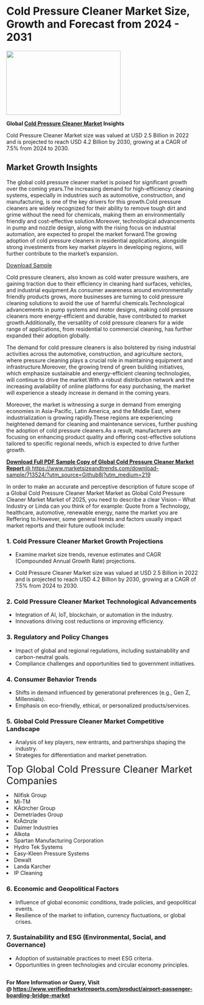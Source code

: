 <H1>Cold Pressure Cleaner Market Size, Growth and Forecast from 2024 - 2031</H1><img class="aligncenter size-medium wp-image-584254" src="https://thirdeyenews.in/wp-content/uploads/2024/09/Global-Market-Research-300x168.jpeg" alt="" width="300" height="168" /><p><strong>Global&nbsp;<a href="https://www.marketsizeandtrends.com/download-sample/713524/?utm_source=Github8j?utm_medium=219">Cold Pressure Cleaner Market</a> Insights</strong></p><p>Cold Pressure Cleaner Market size was valued at USD 2.5 Billion in 2022 and is projected to reach USD 4.2 Billion by 2030, growing at a CAGR of 7.5% from 2024 to 2030.</p><p><h2>Market Growth Insights</h2> <p>The global cold pressure cleaner market is poised for significant growth over the coming years.The increasing demand for high-efficiency cleaning systems, especially in industries such as automotive, construction, and manufacturing, is one of the key drivers for this growth.Cold pressure cleaners are widely recognized for their ability to remove tough dirt and grime without the need for chemicals, making them an environmentally friendly and cost-effective solution.Moreover, technological advancements in pump and nozzle design, along with the rising focus on industrial automation, are expected to propel the market forward.The growing adoption of cold pressure cleaners in residential applications, alongside strong investments from key market players in developing regions, will further contribute to the market’s expansion.</p> <p><a href="download-sample-link" target="_blank">Download Sample</a></p> <p>Cold pressure cleaners, also known as cold water pressure washers, are gaining traction due to their efficiency in cleaning hard surfaces, vehicles, and industrial equipment.As consumer awareness around environmentally friendly products grows, more businesses are turning to cold pressure cleaning solutions to avoid the use of harmful chemicals.Technological advancements in pump systems and motor designs, making cold pressure cleaners more energy-efficient and durable, have contributed to market growth.Additionally, the versatility of cold pressure cleaners for a wide range of applications, from residential to commercial cleaning, has further expanded their adoption globally.</p> <p>The demand for cold pressure cleaners is also bolstered by rising industrial activities across the automotive, construction, and agriculture sectors, where pressure cleaning plays a crucial role in maintaining equipment and infrastructure.Moreover, the growing trend of green building initiatives, which emphasize sustainable and energy-efficient cleaning technologies, will continue to drive the market.With a robust distribution network and the increasing availability of online platforms for easy purchasing, the market will experience a steady increase in demand in the coming years.</p> <p>Moreover, the market is witnessing a surge in demand from emerging economies in Asia-Pacific, Latin America, and the Middle East, where industrialization is growing rapidly.These regions are experiencing heightened demand for cleaning and maintenance services, further pushing the adoption of cold pressure cleaners.As a result, manufacturers are focusing on enhancing product quality and offering cost-effective solutions tailored to specific regional needs, which is expected to drive further growth.</p> <p><a href="get-more-info-link" target="_blank"></p><p><span class=""><strong>Download Full PDF Sample Copy of Global Cold Pressure Cleaner Market Report</strong> @ <a href="https://www.marketsizeandtrends.com/download-sample/713524/?utm_source=Github8j?utm_medium=219" target="_blank">https://www.marketsizeandtrends.com/download-sample/713524/?utm_source=Github8j?utm_medium=219</a></span></p><p>In order to make an accurate and perceptive description of future scope of a Global&nbsp;Cold Pressure Cleaner Market Market as Global&nbsp;Cold Pressure Cleaner Market Market of 2025, you need to describe a clear Vision &ndash; What Industry or Linda can you think of for example: Quote from a Technology, healthcare, automotive, renewable energy, name the market you are Reffering to.However, some general trends and factors usually impact market reports and their future outlook include:</p><h3>1.&nbsp;<strong>Cold Pressure Cleaner Market Growth Projections</strong></h3><ul><li>Examine market size trends, revenue estimates and CAGR (Compounded Annual Growth Rate) projections.</li><li><p>Cold Pressure Cleaner Market size was valued at USD 2.5 Billion in 2022 and is projected to reach USD 4.2 Billion by 2030, growing at a CAGR of 7.5% from 2024 to 2030.</p></li></ul><h3>2.&nbsp;<strong>Cold Pressure Cleaner Market Technological Advancements</strong></h3><ul><li>Integration of AI, IoT, blockchain, or automation in the industry.</li><li>Innovations driving cost reductions or improving efficiency.</li></ul><h3>3.&nbsp;<strong>Regulatory and Policy Changes</strong></h3><ul><li>Impact of global and regional regulations, including sustainability and carbon-neutral goals.</li><li>Compliance challenges and opportunities tied to government initiatives.</li></ul><h3>4.&nbsp;<strong>Consumer Behavior Trends</strong></h3><ul><li>Shifts in demand influenced by generational preferences (e.g., Gen Z, Millennials).</li><li>Emphasis on eco-friendly, ethical, or personalized products/services.</li></ul><h3>5.&nbsp;<strong>Global Cold Pressure Cleaner Market Competitive Landscape</strong></h3><ul><li>Analysis of key players, new entrants, and partnerships shaping the industry.</li><li>Strategies for differentiation and market penetration.</li></ul><p data-pm-slice="1 1 []"><span style="color: inherit; font-family: inherit; font-size: 25px;">Top Global Cold Pressure Cleaner Market Companies</span></p><div class="" data-test-id=""><p><li>Nilfisk Group</li><li> Mi-TM</li><li> KÃ¤rcher Group</li><li> Demetriades Group</li><li> KrÃ¤nzle</li><li> Daimer Industries</li><li> Alkota</li><li> Spartan Manufacturing Corporation</li><li> Hydro Tek Systems</li><li> Easy-Kleen Pressure Systems</li><li> Dewalt</li><li> Landa Karcher</li><li> IP Cleaning</li></p></div><h3>6.&nbsp;<strong>Economic and Geopolitical Factors</strong></h3><ul><li>Influence of global economic conditions, trade policies, and geopolitical events.</li><li>Resilience of the market to inflation, currency fluctuations, or global crises.</li></ul><h3>7.&nbsp;<strong>Sustainability and ESG (Environmental, Social, and Governance)</strong></h3><ul><li>Adoption of sustainable practices to meet ESG criteria.</li><li>Opportunities in green technologies and circular economy principles.</li></ul><h2><strong style="font-size: 14px;">For More Information or Query, Visit @&nbsp;</strong><a style="background-color: #ffffff; font-size: 14px;" href="https://www.marketsizeandtrends.com/report/cold-pressure-cleaner-market/" target="_blank">https://www.verifiedmarketreports.com/product/airport-passenger-boarding-bridge-market</a></h2>
